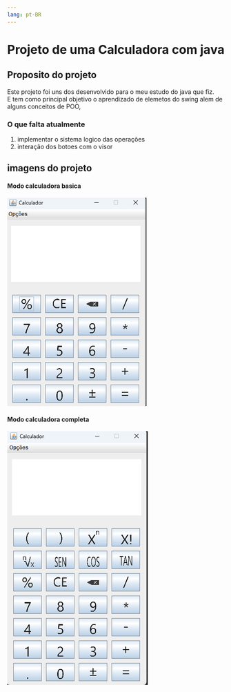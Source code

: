```yaml
---
lang: pt-BR
---
```


# Projeto de uma Calculadora com java


## Proposito do projeto

Este projeto foi uns dos desenvolvido para o meu estudo do java que fiz. <br>
E tem como principal objetivo o aprendizado de elemetos do swing alem de alguns conceitos de POO, <br>

### O que falta atualmente 

1. implementar o sistema logico das operações
2. interação dos botoes com o visor

## imagens do projeto

#### Modo calculadora basica
![imagem calculadora](https://github.com/RicardoCamargoPS/Calculadora/blob/master/src/resources/capaBasica.png)

#### Modo calculadora completa
![imagem calculadora](https://github.com/RicardoCamargoPS/Calculadora/blob/master/src/resources/capaCompletaa.png)



